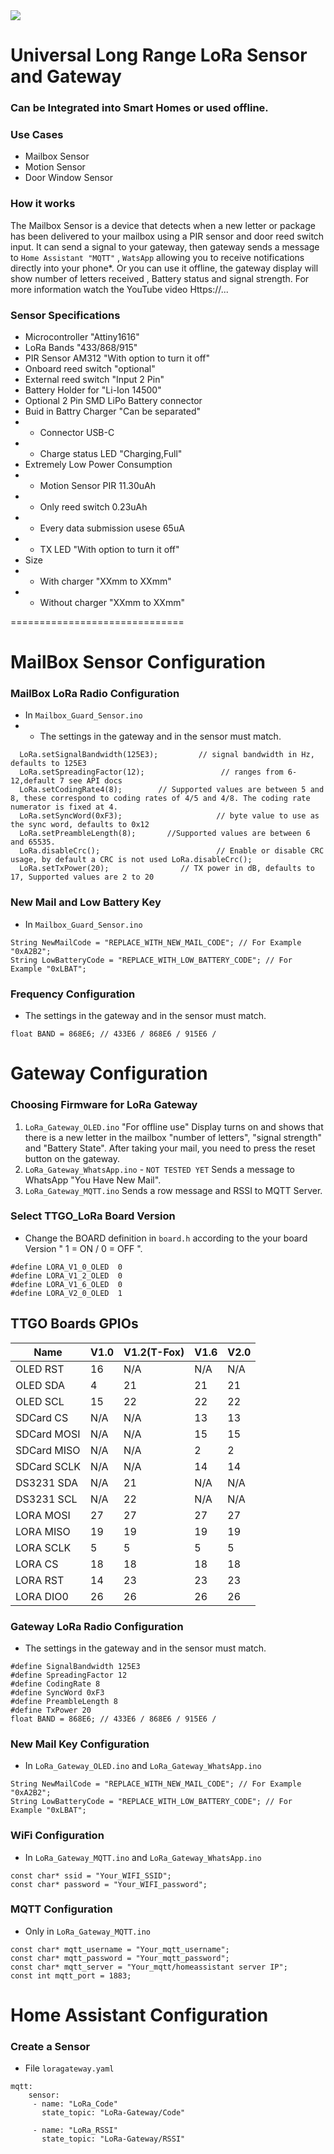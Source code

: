 <img src="https://raw.githubusercontent.com/PricelessToolkit/MailBoxGuard/main/img/mailbox_guard.jpg"/>

# Universal Long Range LoRa Sensor and Gateway
### Can be Integrated into Smart Homes or used offline.
### Use Cases
- Mailbox Sensor
- Motion Sensor
- Door Window Sensor

### How it works
The Mailbox Sensor is a device that detects when a new letter or package has been delivered to your mailbox using a PIR sensor and door reed switch input. It can send a signal to your gateway, then gateway sends a message to `Home Assistant "MQTT"` , `WatsApp` allowing you to receive notifications directly into your phone*. Or you can use it offline, the gateway display will show number of letters received , Battery status and signal strength. For more information watch the YouTube video Https://...

### Sensor Specifications
- Microcontroller "Attiny1616"
- LoRa Bands "433/868/915"
- PIR Sensor AM312 "With option to turn it off"
- Onboard reed switch "optional"
- External reed switch "Input 2 Pin"
- Battery Holder for "Li-Ion 14500"
- Optional 2 Pin SMD LiPo Battery connector
- Buid in Battry Charger "Can be separated"
- - Connector USB-C
- - Charge status LED "Charging,Full"
- Extremely Low Power Consumption
- - Motion Sensor PIR 11.30uAh
- - Only reed switch 0.23uAh
- - Every data submission usese 65uA
- - TX LED "With option to turn it off"
- Size
- - With charger "XXmm to XXmm"
- - Without charger "XXmm to XXmm"


==============================

# MailBox Sensor Configuration

### MailBox LoRa Radio Configuration
- In `Mailbox_Guard_Sensor.ino`
- - The settings in the gateway and in the sensor must match.
```
  LoRa.setSignalBandwidth(125E3);         // signal bandwidth in Hz, defaults to 125E3
  LoRa.setSpreadingFactor(12);                 // ranges from 6-12,default 7 see API docs
  LoRa.setCodingRate4(8);        // Supported values are between 5 and 8, these correspond to coding rates of 4/5 and 4/8. The coding rate numerator is fixed at 4.
  LoRa.setSyncWord(0xF3);                     // byte value to use as the sync word, defaults to 0x12
  LoRa.setPreambleLength(8);       //Supported values are between 6 and 65535.
  LoRa.disableCrc();                          // Enable or disable CRC usage, by default a CRC is not used LoRa.disableCrc();
  LoRa.setTxPower(20);                // TX power in dB, defaults to 17, Supported values are 2 to 20
```

### New Mail and Low Battery Key
- In `Mailbox_Guard_Sensor.ino`
```
String NewMailCode = "REPLACE_WITH_NEW_MAIL_CODE"; // For Example "0xA2B2";
String LowBatteryCode = "REPLACE_WITH_LOW_BATTERY_CODE"; // For Example "0xLBAT";
```

### Frequency Configuration
- The settings in the gateway and in the sensor must match.
```
float BAND = 868E6; // 433E6 / 868E6 / 915E6 /
```
# Gateway Configuration

### Choosing Firmware for LoRa Gateway
1. `LoRa_Gateway_OLED.ino` "For offline use" Display turns on and shows that there is a new letter in the mailbox "number of letters", "signal strength" and "Battery State". After taking your mail, you need to press the reset button on the gateway.
2. `LoRa_Gateway_WhatsApp.ino` - `NOT TESTED YET` Sends a message to WhatsApp "You Have New Mail".
3. `LoRa_Gateway_MQTT.ino` Sends a row message and RSSI to MQTT Server.


### Select TTGO_LoRa Board Version

- Change the BOARD definition in `board.h` according to the your board Version " 1 = ON / 0 = OFF ".
 ```
 #define LORA_V1_0_OLED  0
 #define LORA_V1_2_OLED  0
 #define LORA_V1_6_OLED  0
 #define LORA_V2_0_OLED  1
 ```
 
 ## TTGO Boards GPIOs
| Name        | V1.0 | V1.2(T-Fox) | V1.6 | V2.0 |
| ----------- | ---- | ----------- | ---- | ---- |
| OLED RST    | 16   | N/A         | N/A  | N/A  |
| OLED SDA    | 4    | 21          | 21   | 21   |
| OLED SCL    | 15   | 22          | 22   | 22   |
| SDCard CS   | N/A  | N/A         | 13   | 13   |
| SDCard MOSI | N/A  | N/A         | 15   | 15   |
| SDCard MISO | N/A  | N/A         | 2    | 2    |
| SDCard SCLK | N/A  | N/A         | 14   | 14   |
| DS3231 SDA  | N/A  | 21          | N/A  | N/A  |
| DS3231 SCL  | N/A  | 22          | N/A  | N/A  |
| LORA MOSI   | 27   | 27          | 27   | 27   |
| LORA MISO   | 19   | 19          | 19   | 19   |
| LORA SCLK   | 5    | 5           | 5    | 5    |
| LORA CS     | 18   | 18          | 18   | 18   |
| LORA RST    | 14   | 23          | 23   | 23   |
| LORA DIO0   | 26   | 26          | 26   | 26   |
 
### Gateway LoRa Radio Configuration

- The settings in the gateway and in the sensor must match.
```
#define SignalBandwidth 125E3
#define SpreadingFactor 12
#define CodingRate 8
#define SyncWord 0xF3
#define PreambleLength 8
#define TxPower 20
float BAND = 868E6; // 433E6 / 868E6 / 915E6 /
```
### New Mail Key Configuration

- In `LoRa_Gateway_OLED.ino` and `LoRa_Gateway_WhatsApp.ino`
```
String NewMailCode = "REPLACE_WITH_NEW_MAIL_CODE"; // For Example "0xA2B2";
String LowBatteryCode = "REPLACE_WITH_LOW_BATTERY_CODE"; // For Example "0xLBAT";
```


### WiFi Configuration
- In `LoRa_Gateway_MQTT.ino` and `LoRa_Gateway_WhatsApp.ino`
```
const char* ssid = "Your_WIFI_SSID";
const char* password = "Your_WIFI_password";
```
### MQTT Configuration

- Only in `LoRa_Gateway_MQTT.ino`
```
const char* mqtt_username = "Your_mqtt_username";
const char* mqtt_password = "Your_mqtt_password";
const char* mqtt_server = "Your_mqtt/homeassistant server IP";
const int mqtt_port = 1883;

```

# Home Assistant Configuration

### Create a Sensor
- File `loragateway.yaml`
```
mqtt:
    sensor:
     - name: "LoRa_Code"
       state_topic: "LoRa-Gateway/Code"

     - name: "LoRa_RSSI"
       state_topic: "LoRa-Gateway/RSSI"
```
